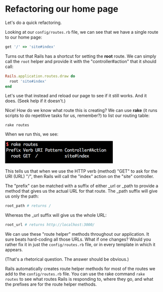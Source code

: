 # Refactoring our home page

Let's do a quick refactoring.

Looking at our `config/routes.rb` file, we can see that we have a single route to our home page:

```ruby
get '/' => 'site#index'
```

Turns out that Rails has a shortcut for setting the **root** route. We can simply call the `root` helper and provide it with the "controller#action" that it should call:

```ruby
Rails.application.routes.draw do
  root 'site#index'
end
```

Let's use that instead and reload our page to see if it still works. And it does. (Seek help if it doesn't.)

Nice! How do we know what route this is creating? We can use **rake** (it runs scripts to do repetitive tasks for us, remember?) to list our routing table:

```
rake routes
```

When we run this, we see:

![Rake routes](/images/rake-routes-root.png)

This tells us that when we use the HTTP verb (method) "GET" to ask for the URI (URL) "/", then Rails will call the "index" action on the "site" controller.

The "prefix" can be matched with a suffix of either \_url or \_path to provide a method that gives us the actual URL for that route. The \_path suffix will give us only the path:

```ruby
root_path # returns /
```

Whereas the \_url suffix will give us the whole URL:

```ruby
root_url # returns http://localhost:3000/
```

We can use these "route helper" methods throughout our application. It sure beats hard-coding all those URLs. What if one changes? Would you rather fix it in just the `config/routes.rb` file, or in every template in which it appears.

(That's a rhetorical question. The answer should be obvious.)

Rails automatically creates route helper methods for most of the routes we add to the `config/routes.rb` file. You can use the rake command `rake routes` to see what routes Rails is responding to, where they go, and what the prefixes are for the route helper methods.
